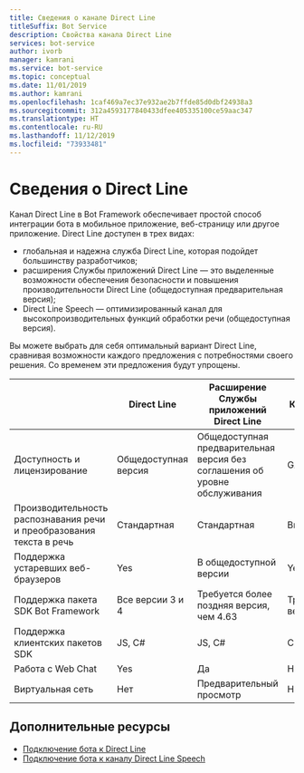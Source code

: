 ```yaml
---
title: Сведения о канале Direct Line
titleSuffix: Bot Service
description: Свойства канала Direct Line
services: bot-service
author: ivorb
manager: kamrani
ms.service: bot-service
ms.topic: conceptual
ms.date: 11/01/2019
ms.author: kamrani
ms.openlocfilehash: 1caf469a7ec37e932ae2b7ffde85d0dbf24938a3
ms.sourcegitcommit: 312a4593177840433dfee405335100ce59aac347
ms.translationtype: HT
ms.contentlocale: ru-RU
ms.lasthandoff: 11/12/2019
ms.locfileid: "73933481"
---
```

# <a name="about-direct-line"></a>Сведения о Direct Line

Канал Direct Line в Bot Framework обеспечивает простой способ интеграции бота в мобильное приложение, веб-страницу или другое приложение.
Direct Line доступен в трех видах:
- глобальная и надежна служба Direct Line, которая подойдет большинству разработчиков;
- расширения Службы приложений Direct Line — это выделенные возможности обеспечения безопасности и повышения производительности Direct Line (общедоступная предварительная версия);
- Direct Line Speech — оптимизированный канал для высокопроизводительных функций обработки речи (общедоступная версия).

Вы можете выбрать для себя оптимальный вариант Direct Line, сравнивая возможности каждого предложения с потребностями своего решения. Со временем эти предложения будут упрощены.

|                            | Direct Line | Расширение Службы приложений Direct Line | Канал Direct Line Speech |
|----------------------------|-------------|-----------------------------------|--------------------|
| Доступность и лицензирование    | Общедоступная версия | Общедоступная предварительная версия без соглашения об уровне обслуживания  | GA |
| Производительность распознавания речи и преобразования текста в речь | Стандартная | Стандартная | Высокопроизводительные |
| Поддержка устаревших веб-браузеров | Yes | В общедоступной версии | Yes |
| Поддержка пакета SDK Bot Framework | Все версии 3 и 4 | Требуется более поздняя версия, чем 4.63 | Требуется более поздняя версия, чем 4.63 |
| Поддержка клиентских пакетов SDK    | JS, C# | JS, C# | C++, C#, Unity, JS|
| Работа с Web Chat  | Yes | Да | Нет|
| Виртуальная сеть | Нет | Предварительный просмотр | Нет |


## <a name="addtional-resources"></a>Дополнительные ресурсы
- [Подключение бота к Direct Line](bot-service-channel-connect-directline.md)
- [Подключение бота к каналу Direct Line Speech](bot-service-channel-connect-directlinespeech.md)
